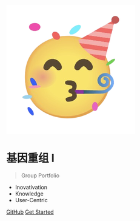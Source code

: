 <!-- _coverpage.md -->

![logo](/_media/logo-removebg-preview.png)

# 基因重组 I

> Group Portfolio

- Inovativation
- Knowledge
- User-Centric

[GitHub](https://github.com/NexMaker-Fab/2023zjudemini-hi1)
[Get Started](https://nexmaker-fab.github.io/2023zjudemini-hi1/#/md/about_us)
